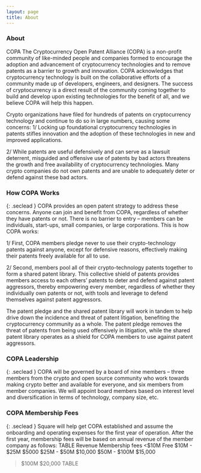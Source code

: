 ```yaml
---
layout: page
title: About
---
```



### About
COPA
The Cryptocurrency Open Patent Alliance (COPA) is a non-profit community of like-minded people and companies formed to encourage the adoption and advancement of cryptocurrency technologies and to remove patents as a barrier to growth and innovation. COPA acknowledges that cryptocurrency technology is built on the collaborative efforts of a community made up of developers, engineers, and designers. The success of cryptocurrency is a direct result of the community coming together to build and develop upon existing technologies for the benefit of all, and we believe COPA will help this happen.

Crypto organizations have filed for hundreds of patents on cryptocurrency technology and continue to do so in large numbers, causing some concerns:
1/
Locking up foundational cryptocurrency technologies in patents stifles innovation and the adoption of these technologies in new and improved applications.

2/
While patents are useful defensively and can serve as a lawsuit deterrent, misguided and offensive use of patents by bad actors threatens the growth and free availability of cryptocurrency technologies. Many crypto companies do not own patents and are unable to adequately deter or defend against these bad actors.

### How COPA Works
{: .seclead }
COPA provides an open patent strategy to address these concerns. Anyone can join and benefit from COPA, regardless of whether they have patents or not. There is no barrier to entry – members can be individuals, start-ups, small companies, or large corporations. This is how COPA works:

1/
First, COPA members pledge never to use their crypto-technology patents against anyone, except for defensive reasons, effectively making their patents freely available for all to use.

2/
Second, members pool all of their crypto-technology patents together to form a shared patent library. This collective shield of patents provides members access to each others’ patents to deter and defend against patent aggressors, thereby empowering every member, regardless of whether they individually own patents or not, with tools and leverage to defend themselves against patent aggressors.

The patent pledge and the shared patent library will work in tandem to help drive down the incidence and threat of patent litigation, benefiting the cryptocurrency community as a whole. The patent pledge removes the threat of patents from being used offensively in litigation, while the shared patent library operates as a shield for COPA members to use against patent aggressors.

### COPA Leadership
{: .seclead }
COPA will be governed by a board of nine members – three members from the crypto and open source community who work towards making crypto better and available for everyone, and six members from member companies. We will appoint board members based on interest level and diversification in terms of technology, company size, etc.

### COPA Membership Fees
{: .seclead }
Square will help get COPA established and assume the onboarding and operating expenses for the first year of operation. After the first year, membership fees will be based on annual revenue of the member company as follows:
TABLE
Revenue	Membership fees
<$10M	Free
$10M - $25M	$5000
$25M - $50M	$10,000
$50M - $100M	$15,000
>$100M	$20,000
TABLE

